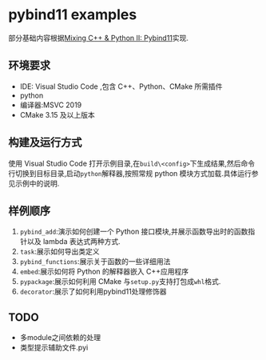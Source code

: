 # pybind11 examples

部分基础内容根据[Mixing C++ & Python II: Pybind11](https://www.slideshare.net/corehard_by/mixing-c-python-ii-pybind11)实现.

## 环境要求

- IDE: Visual Studio Code ,包含 C++、Python、CMake 所需插件
- python
- 编译器:MSVC 2019
- CMake 3.15 及以上版本

## 构建及运行方式

使用 Visual Studio Code 打开示例目录,在`build\<config>`下生成结果,然后命令行切换到目标目录,启动`python`解释器,按照常规 python 模块方式加载.具体运行参见示例中的说明.

## 样例顺序

1. `pybind_add`:演示如何创建一个 Python 接口模块,并展示函数导出时的函数指针以及 lambda 表达式两种方式.
2. `task`:展示如何导出类定义
3. `pybind_functions`:展示关于函数的一些详细用法
4. `embed`:展示如何将 Python 的解释器嵌入 C++应用程序
5. `pypackage`:展示如何利用 CMake 与`setup.py`支持打包成`whl`格式.
6. `decorator`:展示了如何利用pybind11处理修饰器

## TODO

- 多module之间依赖的处理
- 类型提示辅助文件.pyi